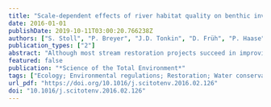 ```yaml
---
title: "Scale-dependent effects of river habitat quality on benthic invertebrate communities - implications for stream restoration practice"
date: 2016-01-01
publishDate: 2019-10-11T03:00:20.766238Z
authors: ["S. Stoll", "P. Breyer", "J.D. Tonkin", "D. Früh", "P. Haase"]
publication_types: ["2"]
abstract: "Although most stream restoration projects succeed in improving hydromorphological habitat quality, the ecological quality of the stream communities often remains unaffected. We hypothesize that this is because stream communities are largely determined by environmental properties at a larger-than-local spatial scale. Using benthic invertebrate community data as well as hydromorphological habitat quality data from 1087 stream sites, we investigated the role of local- (i.e. 100 m reach) and regional-scale (i.e. 5 km ring centered on each reach) stream hydromorphological habitat quality (LQ and RQ, respectively) on benthic invertebrate communities. The analyses showed that RQ had a greater individual effect on communities than LQ, but the effects of RQ and LQ interacted. Where RQ was either good or poor, communities were exclusively determined by RQ. Only in areas of intermediate RQ, LQ determined communities. Metacommunity analysis helped to explain these findings. Species pools in poor RQ areas were most depauperated, resulting in insufficient propagule pressure for species establishment even at high LQ (e.g. restored) sites. Conversely, higher alpha diversity and an indication of lower beta dispersion signals at mass effects occurring in high RQ areas. That is, abundant neighboring populations may help to maintain populations even at sites with low LQ. The strongest segregation in species co-occurrence was detected at intermediate RQ levels, suggesting that communities are structured to the highest degree by a habitat/environmental gradient. From these results, we conclude that when restoring riverine habitats at the reach scale, restoration projects situated in intermediate RQ settings will likely be the most successful in enhancing the naturalness of local communities. With a careful choice of sites for reach-scale restoration in settings of intermediate RQ and a strategy that aims to expand areas of high RQ, the success of reach-scale restoration in promoting the ecological quality of communities can be greatly improved. "
featured: false
publication: "*Science of the Total Environment*"
tags: ["Ecology; Environmental regulations; Restoration; Water conservation", "Co-occurrence; Ecological quality; European Water Framework Directive; Macroinvertebrates; Mass effects; Meta communities; Source-sink; Stream habitats", "Ecosystems", "benthos; habitat quality; macroinvertebrate; restoration ecology; river; species occurrence; stream; water management", "Article; benthos; biodiversity; community ecology; community structure; ecosystem restoration; geographic distribution; habitat quality; invertebrate; nonhuman; population abundance; population dispersion; priority journal; river ecosystem; species distribution; stream (river); animal; aquatic species; chemistry; ecology; ecosystem; environmental monitoring; environmental protection; invertebrate; physiology; procedures; river", "Europe", "Invertebrata", "Animals; Aquatic Organisms; Conservation of Natural Resources; Ecology; Ecosystem; Environmental Monitoring; Environmental Restoration and Remediation; Invertebrates; Rivers"]
url_pdf: "https://doi.org/10.1016/j.scitotenv.2016.02.126"
doi: "10.1016/j.scitotenv.2016.02.126"
---
```


